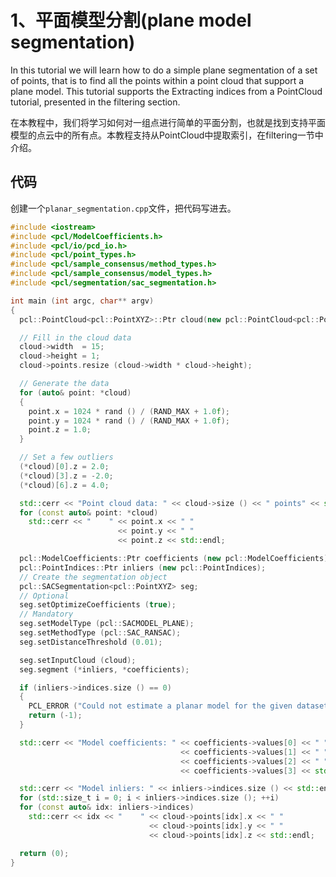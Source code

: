 # 1、平面模型分割(plane model segmentation)

In this tutorial we will learn how to do a simple plane segmentation of a set of points, that is to find all the points within a point cloud that support a plane model. This tutorial supports the Extracting indices from a PointCloud tutorial, presented in the filtering section.

在本教程中，我们将学习如何对一组点进行简单的平面分割，也就是找到支持平面模型的点云中的所有点。本教程支持从PointCloud中提取索引，在filtering一节中介绍。

## 代码

创建一个`planar_segmentation.cpp`文件，把代码写进去。

```cpp
#include <iostream>
#include <pcl/ModelCoefficients.h>
#include <pcl/io/pcd_io.h>
#include <pcl/point_types.h>
#include <pcl/sample_consensus/method_types.h>
#include <pcl/sample_consensus/model_types.h>
#include <pcl/segmentation/sac_segmentation.h>

int main (int argc, char** argv)
{
  pcl::PointCloud<pcl::PointXYZ>::Ptr cloud(new pcl::PointCloud<pcl::PointXYZ>);

  // Fill in the cloud data
  cloud->width  = 15;
  cloud->height = 1;
  cloud->points.resize (cloud->width * cloud->height);

  // Generate the data
  for (auto& point: *cloud)
  {
    point.x = 1024 * rand () / (RAND_MAX + 1.0f);
    point.y = 1024 * rand () / (RAND_MAX + 1.0f);
    point.z = 1.0;
  }

  // Set a few outliers
  (*cloud)[0].z = 2.0;
  (*cloud)[3].z = -2.0;
  (*cloud)[6].z = 4.0;

  std::cerr << "Point cloud data: " << cloud->size () << " points" << std::endl;
  for (const auto& point: *cloud)
    std::cerr << "    " << point.x << " "
                        << point.y << " "
                        << point.z << std::endl;

  pcl::ModelCoefficients::Ptr coefficients (new pcl::ModelCoefficients);
  pcl::PointIndices::Ptr inliers (new pcl::PointIndices);
  // Create the segmentation object
  pcl::SACSegmentation<pcl::PointXYZ> seg;
  // Optional
  seg.setOptimizeCoefficients (true);
  // Mandatory
  seg.setModelType (pcl::SACMODEL_PLANE);
  seg.setMethodType (pcl::SAC_RANSAC);
  seg.setDistanceThreshold (0.01);

  seg.setInputCloud (cloud);
  seg.segment (*inliers, *coefficients);

  if (inliers->indices.size () == 0)
  {
    PCL_ERROR ("Could not estimate a planar model for the given dataset.");
    return (-1);
  }

  std::cerr << "Model coefficients: " << coefficients->values[0] << " " 
                                      << coefficients->values[1] << " "
                                      << coefficients->values[2] << " " 
                                      << coefficients->values[3] << std::endl;

  std::cerr << "Model inliers: " << inliers->indices.size () << std::endl;
  for (std::size_t i = 0; i < inliers->indices.size (); ++i)
  for (const auto& idx: inliers->indices)
    std::cerr << idx << "    " << cloud->points[idx].x << " "
                               << cloud->points[idx].y << " "
                               << cloud->points[idx].z << std::endl;

  return (0);
}
```
